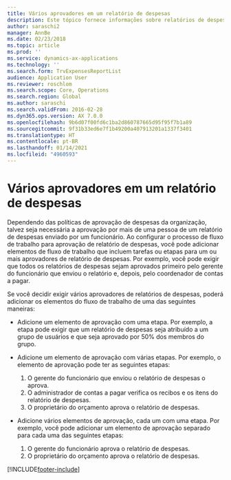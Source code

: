 ```yaml
---
title: Vários aprovadores em um relatório de despesas
description: Este tópico fornece informações sobre relatórios de despesas que requerem aprovação de várias pessoas.
author: saraschi2
manager: AnnBe
ms.date: 02/23/2018
ms.topic: article
ms.prod: ''
ms.service: dynamics-ax-applications
ms.technology: ''
ms.search.form: TrvExpensesReportList
audience: Application User
ms.reviewer: roschlom
ms.search.scope: Core, Operations
ms.search.region: Global
ms.author: saraschi
ms.search.validFrom: 2016-02-28
ms.dyn365.ops.version: AX 7.0.0
ms.openlocfilehash: 9b6d07f00fd6c1ba2d860787665d95f95f7b1a89
ms.sourcegitcommit: 9f31b33ed6e7f1b49200a407913201a1337f3401
ms.translationtype: HT
ms.contentlocale: pt-BR
ms.lasthandoff: 01/14/2021
ms.locfileid: "4960593"
---
```

# <a name="multiple-approvers-on-an-expense-report"></a>Vários aprovadores em um relatório de despesas

Dependendo das políticas de aprovação de despesas da organização, talvez seja necessária a aprovação por mais de uma pessoa de um relatório de despesas enviado por um funcionário. Ao configurar o processo de fluxo de trabalho para aprovação de relatório de despesas, você pode adicionar elementos de fluxo de trabalho que incluem tarefas ou etapas para um ou mais aprovadores de relatório de despesas. Por exemplo, você pode exigir que todos os relatórios de despesas sejam aprovados primeiro pelo gerente do funcionário que enviou o relatório e, depois, pelo coordenador de contas a pagar.

Se você decidir exigir vários aprovadores de relatórios de despesas, poderá adicionar os elementos do fluxo de trabalho de uma das seguintes maneiras:

- Adicione um elemento de aprovação com uma etapa. Por exemplo, a etapa pode exigir que um relatório de despesas seja atribuído a um grupo de usuários e que seja aprovado por 50% dos membros do grupo.
- Adicione um elemento de aprovação com várias etapas. Por exemplo, o elemento de aprovação pode ter as seguintes etapas:

    1. O gerente do funcionário que enviou o relatório de despesas o aprova.
    2. O administrador de contas a pagar verifica os recibos e os itens do relatório de despesas.
    3. O proprietário do orçamento aprova o relatório de despesas.

- Adicione vários elementos de aprovação, cada um com uma etapa. Por exemplo, você pode adicionar um elemento de aprovação separado para cada uma das seguintes etapas:

    1. O gerente do funcionário aprova o relatório de despesas.
    2. O proprietário do orçamento aprova o relatório de despesas.


[!INCLUDE[footer-include](../includes/footer-banner.md)]